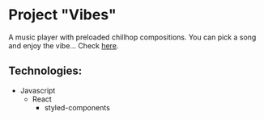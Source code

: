 # Project "Vibes"

A music player with preloaded chillhop compositions. You can pick a song and enjoy the vibe...
Check [here]().

## Technologies:

- Javascript
  - React
    - styled-components
